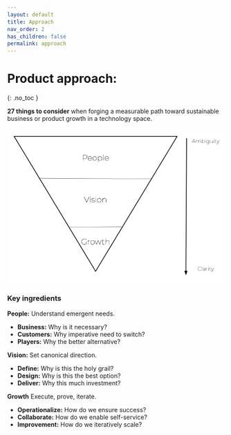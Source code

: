 ```yaml
---
layout: default
title: Approach
nav_order: 2
has_children: false
permalink: approach
---
```



# **Product approach:**
{: .no_toc }

**27 things to consider** when forging a measurable path toward sustainable business or product growth in a technology space.

![](/assets/images/product-approach.jpg)

### **Key ingredients**

**People:** Understand emergent needs.
- **Business:** Why is it necessary?
- **Customers:** Why imperative need to switch?
- **Players:** Why the better alternative?

**Vision:** Set canonical direction.
- **Define:** Why is this the holy grail?
- **Design:** Why is this the best option?
- **Deliver:** Why this much investment?

**Growth** Execute, prove, iterate.
- **Operationalize:** How do we ensure success?
- **Collaborate:** How do we enable self-service?
- **Improvement:** How do we iteratively scale?